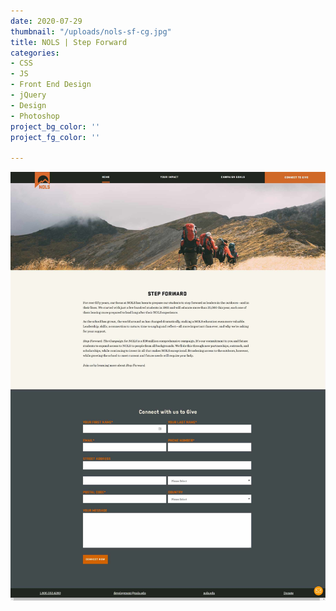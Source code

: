 ```yaml
---
date: 2020-07-29
thumbnail: "/uploads/nols-sf-cg.jpg"
title: NOLS | Step Forward
categories:
- CSS
- JS
- Front End Design
- jQuery
- Design
- Photoshop
project_bg_color: ''
project_fg_color: ''

---
```

![](/uploads/nols-sf-home.jpg)
